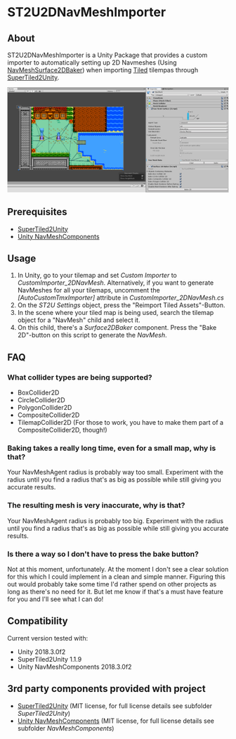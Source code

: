 # ST2U2DNavMeshImporter
About
---
ST2U2DNavMeshImporter is a Unity Package that provides a custom importer to automatically setting up 2D Navmeshes (Using [NavMeshSurface2DBaker](https://github.com/SharlatanY/NavMeshSurface2DBaker)) when importing [Tiled](https://www.mapeditor.org/) tilempas through [SuperTiled2Unity](https://seanba.itch.io/supertiled2unity).

![](https://raw.githubusercontent.com/SharlatanY/ST2U2DNavMeshImporter/master/docs/img/tilemap_navmesh.png)

Prerequisites
---
* [SuperTiled2Unity](https://seanba.itch.io/supertiled2unity)
* [Unity NavMeshComponents](https://github.com/Unity-Technologies/NavMeshComponents)

Usage
---
1. In Unity, go to your tilemap and set *Custom Importer* to *CustomImporter_2DNavMesh*. Alternatively, if you want to generate NavMeshes for all your tilemaps, uncomment the *\[AutoCustomTmxImporter\]* attribute in *CustomImporter_2DNavMesh.cs*
2. On the *ST2U Settings* object, press the "Reimport Tiled Assets"-Button.
3. In the scene where your tiled map is being used, search the tilemap object for a "NavMesh" child and select it.
4. On this child, there's a *Surface2DBaker* component. Press the "Bake 2D"-button on this script to generate the *NavMesh*.

FAQ
---
### What collider types are being supported?
* BoxCollider2D
* CircleCollider2D
* PolygonCollider2D
* CompositeCollider2D
* TilemapCollider2D (For those to work, you have to make them part of a CompositeCollider2D, though!)

### Baking takes a really long time, even for a small map, why is that?
Your NavMeshAgent radius is probably way too small. Experiment with the radius until you find a radius that's as big as possible while still giving you accurate results.

### The resulting mesh is very inaccurate, why is that?
Your NavMeshAgent radius is probably too big. Experiment with the radius until you find a radius that's as big as possible while still giving you accurate results.

### Is there a way so I don't have to press the bake button?
Not at this moment, unfortunately. At the moment I don't see a clear solution for this which I could implement in a clean and simple manner. Figuring this out would probably take some time I'd rather spend on other projects as long as there's no need for it. But let me know if that's a must have feature for you and I'll see what I can do!

Compatibility
---
Current version tested with:
* Unity 2018.3.0f2
* SuperTiled2Unity 1.1.9
* Unity NavMeshComponents 2018.3.0f2

3rd party components provided with project
---
* [SuperTiled2Unity](https://seanba.itch.io/supertiled2unity) (MIT license, for full license details see subfolder *SuperTiled2Unity*)
* [Unity NavMeshComponents](https://github.com/Unity-Technologies/NavMeshComponents) (MIT license, for full license details see subfolder *NavMeshComponents*)
